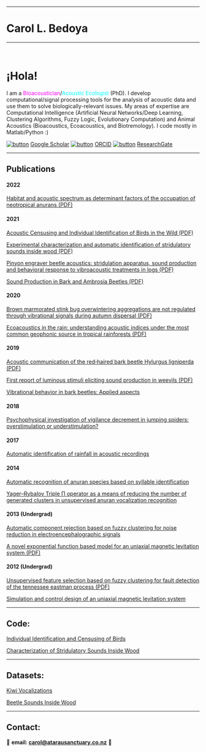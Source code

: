 <br>

*** 
#  Carol L. Bedoya
*** 
<br>

# ¡Hola!

I am a <span style="color:magenta">Bioacoustician</span>/<span style="color:cyan">Acoustic Ecologist</span> (PhD). I develop computational/signal processing tools for the analysis of acoustic data and use them to solve biologically-relevant issues. My areas of expertise are Computational Intelligence (Artificial Neural Networks/Deep Learning, Clustering Algorithms, Fuzzy Logic, Evolutionary Computation) and Animal Acoustics (Bioacoustics, Ecoacoustics, and Biotremology). I code mostly in Matlab/Python :)

[![button](https://img.icons8.com/color/48/000000/google-scholar--v3.png)](https://scholar.google.co.nz/citations?user=-yOQu6MAAAAJ&hl=en) [ Google Scholar](https://scholar.google.co.nz/citations?user=-yOQu6MAAAAJ&hl=en) [![button](https://img.icons8.com/windows/48/000000/orcid.png)](https://orcid.org/0000-0002-7013-7083) [ORCID](https://orcid.org/0000-0002-7013-7083) [![button](https://img.icons8.com/windows/48/000000/researchgate.png)](https://www.researchgate.net/profile/Carol-Bedoya) [ResearchGate](https://www.researchgate.net/profile/Carol-Bedoya)

*** 

## Publications

#### 2022

[Habitat and acoustic spectrum as determinant factors of the occupation of neotropical anurans (PDF)](http://revistas.humboldt.org.co/index.php/biota/article/view/910/1079)

#### 2021

[Acoustic Censusing and Individual Identification of Birds in the Wild (PDF)](https://www.biorxiv.org/content/10.1101/2021.10.29.466450v1.full.pdf)

[Experimental characterization and automatic identification of stridulatory sounds inside wood (PDF)](https://www.biorxiv.org/content/biorxiv/early/2021/09/09/2021.09.08.459381.full.pdf)

[Pinyon engraver beetle acoustics: stridulation apparatus, sound production and behavioral response to vibroacoustic treatments in logs (PDF)](https://www.mdpi.com/2075-4450/12/6/496/htm)

[Sound Production in Bark and Ambrosia Beetles (PDF)](https://ir.canterbury.ac.nz/bitstream/handle/10092/18512/Bioacoustics_repository%5B2%5D.pdf?sequence=2)

#### 2020

[Brown marmorated stink bug overwintering aggregations are not regulated through vibrational signals during autumn dispersal (PDF)](https://royalsocietypublishing.org/doi/pdf/10.1098/rsos.201371)

[Ecoacoustics in the rain: understanding acoustic indices under the most common geophonic source in tropical rainforests (PDF)](https://zslpublications.onlinelibrary.wiley.com/doi/pdfdirect/10.1002/rse2.162)

#### 2019

[Acoustic communication of the red‐haired bark beetle Hylurgus ligniperda (PDF)](https://ir.canterbury.ac.nz/bitstream/handle/10092/17606/Bedoya_et_al_2019_hylurgus_UC.pdf?sequence=3)

[First report of luminous stimuli eliciting sound production in weevils (PDF)](https://ir.canterbury.ac.nz/bitstream/handle/10092/17524/Bedoya_et_al_2019_hylesinus_UC.pdf?sequence=3)

[Vibrational behavior in bark beetles: Applied aspects](https://link.springer.com/chapter/10.1007/978-3-030-22293-2_21)

#### 2018

[Psychophysical investigation of vigilance decrement in jumping spiders: overstimulation or understimulation?](https://link.springer.com/article/10.1007/s10071-018-1210-2)

#### 2017

[Automatic identification of rainfall in acoustic recordings](https://www.sciencedirect.com/science/article/abs/pii/S1470160X16307117)

#### 2014

[Automatic recognition of anuran species based on syllable identification](https://www.sciencedirect.com/science/article/abs/pii/S1574954114001198)

[Yager–Rybalov Triple Π operator as a means of reducing the number of generated clusters in unsupervised anuran vocalization recognition](https://link.springer.com/chapter/10.1007/978-3-319-13650-9_34)

#### 2013 (Undergrad)

[Automatic component rejection based on fuzzy clustering for noise reduction in electroencephalographic signals](https://ieeexplore.ieee.org/abstract/document/6644922)

[A novel exponential function based model for an uniaxial magnetic levitation system (PDF)](http://www.scielo.org.co/pdf/rfiua/n67/n67a06.pdf)

#### 2012 (Undergrad)

[Unsupervised feature selection based on fuzzy clustering for fault detection of the tennessee eastman process (PDF)](https://www.researchgate.net/profile/Cesar-Uribe/publication/281068887_Unsupervised_Feature_Selection_Based_on_Fuzzy_Clustering_for_Fault_Detection_of_the_Tennessee_Eastman_Process/links/59ca8f9b0f7e9bbfdc36acb9/Unsupervised-Feature-Selection-Based-on-Fuzzy-Clustering-for-Fault-Detection-of-the-Tennessee-Eastman-Process.pdf)

[Simulation and control design of an uniaxial magnetic levitation system](https://ieeexplore.ieee.org/abstract/document/6404077)
  
***

## Code:

  [Individual Identification and Censusing of Birds](https://github.com/carolbedoya/Bird-ID-and-Censusing)

  [Characterization of Stridulatory Sounds Inside Wood](https://github.com/carolbedoya/Beetle-Sounds-Inside-Wood)

***

## Datasets:

  [Kiwi Vocalizations](https://doi.org/10.6084/m9.figshare.16850542.v1)

  [Beetle Sounds Inside Wood](https://doi.org/10.6084/m9.figshare.19233087)
  
***

## Contact:

📧 **email:  <span style="color:CornflowerBlue">carol@atarausanctuary.co.nz</span>**  🦜


